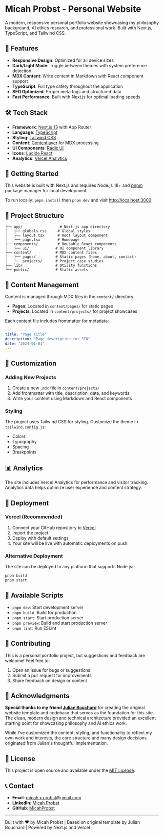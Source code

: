 # Micah Probst - Personal Website

A modern, responsive personal portfolio website showcasing my philosophy background, AI ethics research, and professional work. Built with Next.js, TypeScript, and Tailwind CSS.

## 🌟 Features

- **Responsive Design**: Optimized for all device sizes
- **Dark/Light Mode**: Toggle between themes with system preference detection
- **MDX Content**: Write content in Markdown with React component support
- **TypeScript**: Full type safety throughout the application
- **SEO Optimized**: Proper meta tags and structured data
- **Fast Performance**: Built with Next.js for optimal loading speeds

## 🛠️ Tech Stack

- **Framework**: [Next.js 13](https://nextjs.org/) with App Router
- **Language**: [TypeScript](https://www.typescriptlang.org/)
- **Styling**: [Tailwind CSS](https://tailwindcss.com/)
- **Content**: [Contentlayer](https://contentlayer.dev/) for MDX processing
- **UI Components**: [Radix UI](https://www.radix-ui.com/)
- **Icons**: [Lucide React](https://lucide.dev/)
- **Analytics**: [Vercel Analytics](https://vercel.com/analytics)

## 🚀 Getting Started

This website is built with Next.js and requires Node.js 18+ and [pnpm](https://pnpm.io/) package manager for local development.

To run locally: `pnpm install` then `pnpm dev` and visit [http://localhost:3000](http://localhost:3000)

## 📁 Project Structure

```
├── app/                 # Next.js app directory
│   ├── globals.css     # Global styles
│   ├── layout.tsx      # Root layout component
│   └── page.tsx        # Homepage
├── components/         # Reusable React components
│   └── ui/            # UI component library
├── content/           # MDX content files
│   ├── pages/         # Static pages (home, about, contact)
│   └── projects/      # Project case studies
├── lib/               # Utility functions
└── public/            # Static assets
```

## 📝 Content Management

Content is managed through MDX files in the `content/` directory:

- **Pages**: Located in `content/pages/` for static pages
- **Projects**: Located in `content/projects/` for project showcases

Each content file includes frontmatter for metadata:

```yaml
---
title: "Page Title"
description: "Page description for SEO"
date: "2024-01-01"
---
```

## 🎨 Customization

### Adding New Projects

1. Create a new `.mdx` file in `content/projects/`
2. Add frontmatter with title, description, date, and keywords
3. Write your content using Markdown and React components

### Styling

The project uses Tailwind CSS for styling. Customize the theme in `tailwind.config.js`:

- Colors
- Typography
- Spacing
- Breakpoints

## 📊 Analytics

The site includes Vercel Analytics for performance and visitor tracking. Analytics data helps optimize user experience and content strategy.

## 🚀 Deployment

### Vercel (Recommended)

1. Connect your GitHub repository to [Vercel](https://vercel.com)
2. Import the project
3. Deploy with default settings
4. Your site will be live with automatic deployments on push

### Alternative Deployment

The site can be deployed to any platform that supports Node.js:

```bash
pnpm build
pnpm start
```

## 📜 Available Scripts

- `pnpm dev`: Start development server
- `pnpm build`: Build for production
- `pnpm start`: Start production server
- `pnpm preview`: Build and start production server
- `pnpm lint`: Run ESLint

## 🤝 Contributing

This is a personal portfolio project, but suggestions and feedback are welcome! Feel free to:

1. Open an issue for bugs or suggestions
2. Submit a pull request for improvements
3. Share feedback on design or content

## 🙏 Acknowledgments

**Special thanks to my friend [Julian Bouchard](https://github.com/JulianBouchard)** for creating the original website template and codebase that serves as the foundation for this site. The clean, modern design and technical architecture provided an excellent starting point for showcasing philosophy and AI ethics work.

While I've customized the content, styling, and functionality to reflect my own work and interests, the core structure and many design decisions originated from Julian's thoughtful implementation.

## 📄 License

This project is open source and available under the [MIT License](LICENSE).

## 📞 Contact

- **Email**: micah.x.probst@gmail.com
- **LinkedIn**: [Micah Probst](https://www.linkedin.com/in/micah-probst-b80009172/)
- **GitHub**: [MicahProbst](https://github.com/micahprobst)

---

Built with ❤️ by Micah Probst | Based on original template by Julian Bouchard | Powered by Next.js and Vercel
